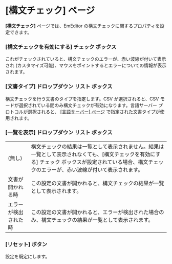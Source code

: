 # \[構文チェック\] ページ

**\[構文チェック\]** ページでは、EmEditor の構文チェックに関するプロパティを設定できます。

### \[構文チェックを有効にする\] チェック ボックス

これがチェックされていると、構文チェックのエラーが、赤い波線が付いて表示され (カスタマイズ可能)、マウスをポイントするとエラーについての情報が表示されます。

### \[文書タイプ\] ドロップダウン リスト ボックス

構文チェックを行う文書のタイプを指定します。CSV が選択されると、CSV モードが選択されている間のみ構文チェックが有効になります。言語サーバー プロトコルが選択されると、 [\[言語サーバー\] ページ](../language_server/index) で指定された文書タイプが使用されます。

### \[一覧を表示\] ドロップダウン リスト ボックス

|     |     |
| --- | --- |
| (無し) | 構文チェックの結果は一覧として表示されません。結果は一覧として表示されなくても、\[構文チェックを有効にする\] チェック ボックスが設定されている場合、構文チェックのエラーが、赤い波線が付いて表示されます。 |
| 文書が開かれる時 | この設定の文書が開かれると、構文チェックの結果が一覧として表示されます。 |
| エラーが検出された時 | この設定の文書が開かれると、エラーが検出された場合のみ、構文チェックの結果が一覧として表示されます。 |

### \[リセット\] ボタン

設定を既定にします。
